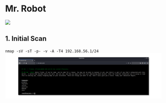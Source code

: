 # Mr. Robot

![](https://raw.githubusercontent.com/d15rup7or/Labs/master/Mr%20Robot/img/MrRobot-login.png)

## 1. Initial Scan

`nmap -sV -sT -p- -v -A -T4 192.168.56.1/24`
![](https://raw.githubusercontent.com/d15rup7or/Labs/master/Mr%20Robot/img/192.168.56.109.png)
